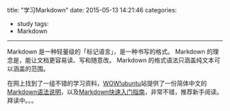 title: "学习Markdown"
date: 2015-05-13 14:21:46
categories:
 - study
tags:
 - Markdown
---
Markdown 是一种轻量级的「标记语言」，是一种书写的格式。
Markdown 的理念是，能让文档更容易读、写和随意改。
Markdown 的格式语法只涵盖纯文本可以涵盖的范围。

<!-- more -->
在网上找到了一组不错的学习资料，[WOW!ubuntu](http://wowubuntu.com/)站提供了一份简体中文的[Markdown语法说明](http://wowubuntu.com/markdown/)，以及[Markdown快速入门指南](http://wowubuntu.com/markdown/basic.html)，非常不错，推荐新手阅读。
拜读中。。。
